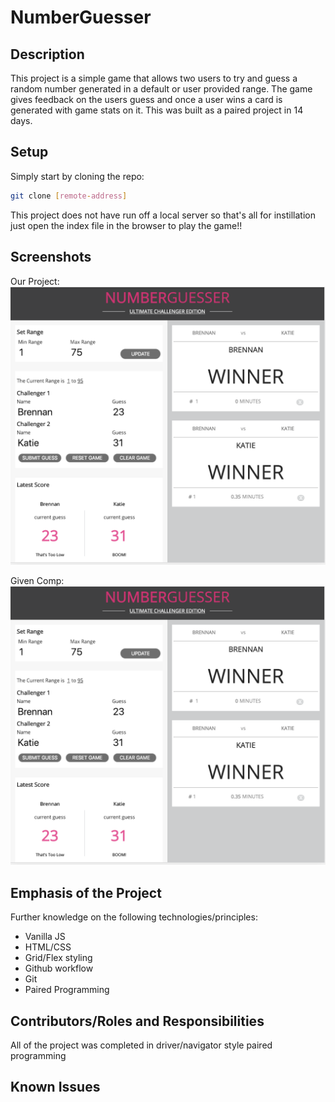 # NumberGuesser

## Description

This project is a simple game that allows two users to try and guess a random number generated in a default or user provided range. The game gives feedback on the users guess and once a user wins a card is generated with game stats on it. This was built as a paired project in 14 days.

## Setup

Simply start by cloning the repo:

```bash
git clone [remote-address]
```
This project does not have run off a local server so that's all for instillation just open the index file in the browser to play the game!!


## Screenshots

Our Project:
 ![our screen shot](https://github.com/BrennanDuffey/numberGuesser/blob/master/images/BD-KL-screen-grab.png)

Given Comp:
 ![second screen shot](https://github.com/BrennanDuffey/numberGuesser/blob/master/images/BD-KL-screen-grab.png)


## Emphasis of the Project

Further knowledge on the following technologies/principles:

- Vanilla JS
- HTML/CSS
- Grid/Flex styling
- Github workflow
- Git
- Paired Programming

## Contributors/Roles and Responsibilities

All of the project was completed in driver/navigator style paired programming


## Known Issues


